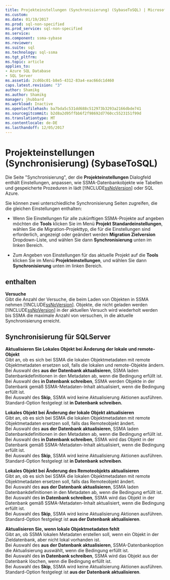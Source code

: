 ```yaml
---
title: Projekteinstellungen (Synchronisierung) (SybaseToSQL) | Microsoft Docs
ms.custom: 
ms.date: 01/19/2017
ms.prod: sql-non-specified
ms.prod_service: sql-non-specified
ms.service: 
ms.component: ssma-sybase
ms.reviewer: 
ms.suite: sql
ms.technology: sql-ssma
ms.tgt_pltfrm: 
ms.topic: article
applies_to:
- Azure SQL Database
- SQL Server
ms.assetid: 2cd6bc01-b8e5-4312-83a4-eac66dc1d460
caps.latest.revision: "3"
author: Shamikg
ms.author: Shamikg
manager: jhubbard
ms.workload: Inactive
ms.openlocfilehash: ba7bda5c531dd688c512973b3293a2166dbde741
ms.sourcegitcommit: b2d8a2d95ffbb6f2f98692d7760cc5523151f99d
ms.translationtype: MT
ms.contentlocale: de-DE
ms.lasthandoff: 12/05/2017
---
```

# <a name="project-settings-synchronization-sybasetosql"></a>Projekteinstellungen (Synchronisierung) (SybaseToSQL)
Die Seite "Synchronisierung", der die **Projekteinstellungen** Dialogfeld enthält Einstellungen, anpassen, wie SSMA-Datenbankobjekte wie Tabellen und gespeicherte Prozeduren in lädt [!INCLUDE[ssNoVersion](../../includes/ssnoversion_md.md)] oder SQL Azure.  
  
Sie können zwei unterschiedliche Synchronisierung Seiten zugreifen, die die gleichen Einstellungen enthalten:  
  
-   Wenn Sie Einstellungen für alle zukünftigen SSMA-Projekte auf angeben möchten die **Tools** klicken Sie im Menü **Projekt Standardeinstellungen**, wählen Sie die Migration-Projekttyp, die für die Einstellungen sind erforderlich, angezeigt oder geändert werden **Migration Zielversion** Dropdown-Liste, und wählen Sie dann **Synchronisierung** unten im linken Bereich.  
  
-   Zum Angeben von Einstellungen für das aktuelle Projekt auf die **Tools** klicken Sie im Menü **Projekteinstellungen**, und wählen Sie dann **Synchronisierung** unten im linken Bereich.  
  
## <a name="options"></a>enthalten  
**Versuche**  
Gibt die Anzahl der Versuche, die beim Laden von Objekten in SSMA nehmen [!INCLUDE[ssNoVersion](../../includes/ssnoversion_md.md)]. Objekte, die nicht geladen werden [!INCLUDE[ssNoVersion](../../includes/ssnoversion_md.md)] in der aktuellen Versuch wird wiederholt werden bis SSMA die maximale Anzahl von versuchen, in die aktuelle Synchronisierung erreicht.  
  
## <a name="synchronization-for-sql-server"></a>Synchronisierung für SQLServer  
**Aktualisieren Sie Lokales Objekt bei Änderung der lokale und remote-Objekt**  
Gibt an, ob es sich bei SSMA die lokalen Objektmetadaten mit remote Objektmetadaten ersetzen soll, falls die lokalen und remote-Objekte ändern.  
Bei Auswahl des **aus der Datenbank aktualisieren**, SSMA laden Datenbankdefinitionen in den Metadaten ab, wenn die Bedingung erfüllt ist.  
Bei Auswahl des **in Datenbank schreiben**, SSMA werden Objekte in der Datenbank gemäß SSMA-Metadaten-Inhalt aktualisiert, wenn die Bedingung erfüllt ist.  
Bei Auswahl des **Skip**, SSMA wird keine Aktualisierung Aktionen ausführen.   
Standard-Option festgelegt ist **in Datenbank schreiben.**  
  
**Lokales Objekt bei Änderung der lokale Objekt aktualisieren**  
Gibt an, ob es sich bei SSMA die lokalen Objektmetadaten mit remote Objektmetadaten ersetzen soll, falls das Remoteobjekt ändert.  
Bei Auswahl des **aus der Datenbank aktualisieren**, SSMA laden Datenbankdefinitionen in den Metadaten ab, wenn die Bedingung erfüllt ist.  
Bei Auswahl des **in Datenbank schreiben**, SSMA wird das Objekt in der Datenbank gemäß SSMA-Metadaten-Inhalt aktualisiert, wenn die Bedingung erfüllt ist.  
Bei Auswahl des **Skip**, SSMA wird keine Aktualisierung Aktionen ausführen.   
Standard-Option festgelegt ist **in Datenbank schreiben**.  
  
**Lokales Objekt bei Änderung des Remoteobjekts aktualisieren**  
Gibt an, ob es sich bei SSMA die lokalen Objektmetadaten mit remote Objektmetadaten ersetzen soll, falls das Remoteobjekt ändert.  
Bei Auswahl des **aus der Datenbank aktualisieren**, SSMA laden Datenbankdefinitionen in den Metadaten ab, wenn die Bedingung erfüllt ist.  
Bei Auswahl des **in Datenbank schreiben**, SSMA wird das Objekt in der Datenbank gemäß SSMA-Metadaten-Inhalt aktualisiert, wenn die Bedingung erfüllt ist.  
Bei Auswahl des **Skip**, SSMA wird keine Aktualisierung Aktionen ausführen.   
Standard-Option festgelegt ist **aus der Datenbank aktualisieren**.  
  
**Aktualisieren Sie, wenn lokale Objektmetadaten fehlt**  
Gibt an, ob SSMA lokalen Metadaten erstellen soll, wenn ein Objekt in der Zieldatenbank, aber nicht lokal vorhanden ist.  
Bei Auswahl des **aus der Datenbank aktualisieren**, SSMA-Datenbankoption die Aktualisierung auswählt, wenn die Bedingung erfüllt ist.  
Bei Auswahl des **in Datenbank schreiben**, SSMA wird das Objekt aus der Datenbank löschen, wenn die Bedingung erfüllt ist.  
Bei Auswahl des **Skip**, SSMA wird keine Aktualisierung Aktionen ausführen.   
Standard-Option festgelegt ist **aus der Datenbank aktualisieren**.  
  
